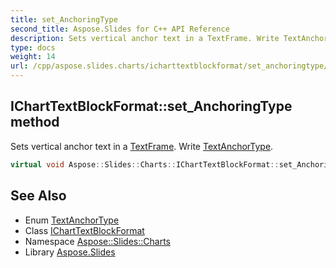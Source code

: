 ```yaml
---
title: set_AnchoringType
second_title: Aspose.Slides for C++ API Reference
description: Sets vertical anchor text in a TextFrame. Write TextAnchorType.
type: docs
weight: 14
url: /cpp/aspose.slides.charts/icharttextblockformat/set_anchoringtype/
---
```

## IChartTextBlockFormat::set_AnchoringType method


Sets vertical anchor text in a [TextFrame](../../../aspose.slides/textframe/). Write [TextAnchorType](../../../aspose.slides/textanchortype/).

```cpp
virtual void Aspose::Slides::Charts::IChartTextBlockFormat::set_AnchoringType(TextAnchorType value)=0
```

## See Also

* Enum [TextAnchorType](../../../aspose.slides/textanchortype/)
* Class [IChartTextBlockFormat](../)
* Namespace [Aspose::Slides::Charts](../../)
* Library [Aspose.Slides](../../../)
